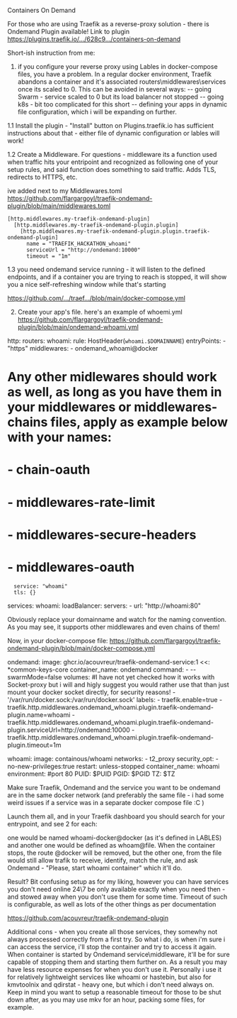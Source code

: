 Containers On Demand

For those who are using Traefik as a reverse-proxy solution - there is Ondemand Plugin available!
Link to plugin
https://plugins.traefik.io/.../628c9.../containers-on-demand

Short-ish instruction from me:

1. if you configure your reverse proxy using Lables in docker-compose files, you have a problem. In a regular docker environment, Traefik abandons a container and it's associated routers\middlewares\services once its scaled to 0. This can be avoided in several ways:
-- going Swarm - service scaled to 0 but its load balancer not stopped
-- going k8s - bit too complicated for this short
-- defining your apps in dynamic file configuration, which i will be expanding on further.

1.1 Install the plugin - "Install" button on Plugins.traefik.io has sufficient instructions about that - either file of dynamic configuration or lables will work!

1.2 Create a Middleware. For questions - middleware its a function used when traffic hits your entripoint and recognized as following one of your setup rules, and said function does something to said traffic. Adds TLS, redirects to HTTPS, etc.

ive added next to my Middlewares.toml
https://github.com/flargargoyl/traefik-ondemand-plugin/blob/main/middlewares.toml

    [http.middlewares.my-traefik-ondemand-plugin]
      [http.middlewares.my-traefik-ondemand-plugin.plugin]
        [http.middlewares.my-traefik-ondemand-plugin.plugin.traefik-ondemand-plugin]
          name = "TRAEFIK_HACKATHON_whoami"
          serviceUrl = "http://ondemand:10000"
          timeout = "1m"

1.3 you need ondemand service running - it will listen to the defined endpoints, and if a container you are trying to reach is stopped, it will show you a nice self-refreshing window while that's starting

https://github.com/.../traef.../blob/main/docker-compose.yml

2. Create your app's file. here's an example of whoemi.yml
https://github.com/flargargoyl/traefik-ondemand-plugin/blob/main/ondemand-whoami.yml

http:
  routers:
    whoami:
      rule: HostHeader(`whoami.$DOMAINNAME`)
      entryPoints:
        - "https"
      middlewares:
        - ondemand_whoami@docker
# Any other midlewares should work as well, as long as you have them in your middlewares or middlewares-chains files, apply as example below with your names:
#        - chain-oauth 
#        - middlewares-rate-limit
#        - middlewares-secure-headers
#        - middlewares-oauth
      service: "whoami"
      tls: {}

  services:
    whoami:
      loadBalancer:
        servers:
        - url: "http://whoami:80"


Obviously replace your domainname and watch for the naming convention.
As you may see, it supports other middlewares and even chains of them!

Now, in your docker-compose file:
https://github.com/flargargoyl/traefik-ondemand-plugin/blob/main/docker-compose.yml

  ondemand:
    image: ghcr.io/acouvreur/traefik-ondemand-service:1
    <<: *common-keys-core
    container_name: ondemand
    command: 
      - --swarmMode=false
    volumes: #I have not yet checked how it works with Socket-proxy but i will and higly suggest you would rather use that than just mount your docker socket directly, for security reasons!
      - '/var/run/docker.sock:/var/run/docker.sock' 
    labels:
      - traefik.enable=true
      - traefik.http.middlewares.ondemand_whoami.plugin.traefik-ondemand-plugin.name=whoami
      - traefik.http.middlewares.ondemand_whoami.plugin.traefik-ondemand-plugin.serviceUrl=http://ondemand:10000
      - traefik.http.middlewares.ondemand_whoami.plugin.traefik-ondemand-plugin.timeout=1m

whoami:
    image: containous/whoami
    networks:
      - t2_proxy
    security_opt:
      - no-new-privileges:true
    restart: unless-stopped 
    container_name: whoami
    environment: #port 80
      PUID: $PUID
      PGID: $PGID
      TZ: $TZ


Make sure Traefik, Ondemand and the service you want to be ondemand are in the same docker network (and preferably the same file - i had some weird issues if a service was in a separate docker compose file :C )

Launch them all, and in your Traefik dashboard you should search for your entrypoint, and see 2 for each:

one would be named whoami-docker@docker (as it's defined in LABLES) and another one would be defined as whoam@file.
When the container stops, the route @docker will be removed, but the other one, from the file would still allow trafik to receive, identify, match the rule, and ask Ondemand - "Please, start whoami container" which it'll do.

Result? Bit confusing setup as for my liking, however you can have services you don't need online 24\7 be only available exactly when you need then - and stowed away when you don't use them for some time. Timeout of such is configurable, as well as lots of the other things as per documentation

https://github.com/acouvreur/traefik-ondemand-plugin

Additional cons - when you create all those services, they somewhy not always processed correctly from a first try. So what i do, is when i'm sure i can access the service, i'll stop the container and try to access it again. When container is started by Ondemand service\middleware, it'll be for sure capable of stopping them and starting them further on. As a result you may have less resource expenses for when you don't use it. Personally i use it for relatively lightweight services like whoami or hastebin, but also for kmvtoolnix and qdirstat - heavy one, but which i don't need always on.
Keep in mind you want to setup a reasonable timeout for those to be shut down after, as you may use mkv for an hour, packing some files, for example.
